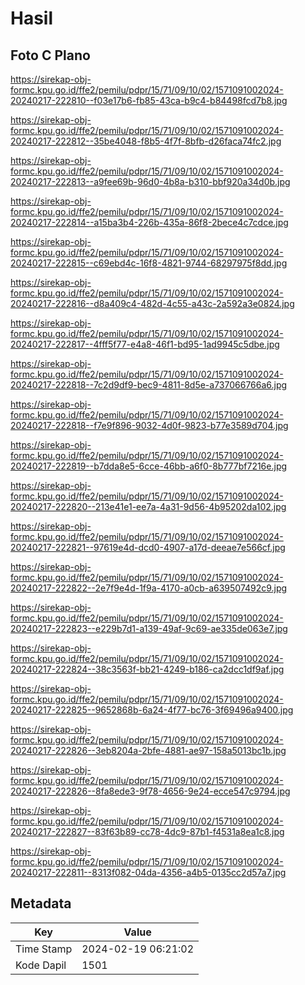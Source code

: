 # Hasil

## Foto C Plano

https://sirekap-obj-formc.kpu.go.id/ffe2/pemilu/pdpr/15/71/09/10/02/1571091002024-20240217-222810--f03e17b6-fb85-43ca-b9c4-b84498fcd7b8.jpg

https://sirekap-obj-formc.kpu.go.id/ffe2/pemilu/pdpr/15/71/09/10/02/1571091002024-20240217-222812--35be4048-f8b5-4f7f-8bfb-d26faca74fc2.jpg

https://sirekap-obj-formc.kpu.go.id/ffe2/pemilu/pdpr/15/71/09/10/02/1571091002024-20240217-222813--a9fee69b-96d0-4b8a-b310-bbf920a34d0b.jpg

https://sirekap-obj-formc.kpu.go.id/ffe2/pemilu/pdpr/15/71/09/10/02/1571091002024-20240217-222814--a15ba3b4-226b-435a-86f8-2bece4c7cdce.jpg

https://sirekap-obj-formc.kpu.go.id/ffe2/pemilu/pdpr/15/71/09/10/02/1571091002024-20240217-222815--c69ebd4c-16f8-4821-9744-68297975f8dd.jpg

https://sirekap-obj-formc.kpu.go.id/ffe2/pemilu/pdpr/15/71/09/10/02/1571091002024-20240217-222816--d8a409c4-482d-4c55-a43c-2a592a3e0824.jpg

https://sirekap-obj-formc.kpu.go.id/ffe2/pemilu/pdpr/15/71/09/10/02/1571091002024-20240217-222817--4fff5f77-e4a8-46f1-bd95-1ad9945c5dbe.jpg

https://sirekap-obj-formc.kpu.go.id/ffe2/pemilu/pdpr/15/71/09/10/02/1571091002024-20240217-222818--7c2d9df9-bec9-4811-8d5e-a737066766a6.jpg

https://sirekap-obj-formc.kpu.go.id/ffe2/pemilu/pdpr/15/71/09/10/02/1571091002024-20240217-222818--f7e9f896-9032-4d0f-9823-b77e3589d704.jpg

https://sirekap-obj-formc.kpu.go.id/ffe2/pemilu/pdpr/15/71/09/10/02/1571091002024-20240217-222819--b7dda8e5-6cce-46bb-a6f0-8b777bf7216e.jpg

https://sirekap-obj-formc.kpu.go.id/ffe2/pemilu/pdpr/15/71/09/10/02/1571091002024-20240217-222820--213e41e1-ee7a-4a31-9d56-4b95202da102.jpg

https://sirekap-obj-formc.kpu.go.id/ffe2/pemilu/pdpr/15/71/09/10/02/1571091002024-20240217-222821--97619e4d-dcd0-4907-a17d-deeae7e566cf.jpg

https://sirekap-obj-formc.kpu.go.id/ffe2/pemilu/pdpr/15/71/09/10/02/1571091002024-20240217-222822--2e7f9e4d-1f9a-4170-a0cb-a639507492c9.jpg

https://sirekap-obj-formc.kpu.go.id/ffe2/pemilu/pdpr/15/71/09/10/02/1571091002024-20240217-222823--e229b7d1-a139-49af-9c69-ae335de063e7.jpg

https://sirekap-obj-formc.kpu.go.id/ffe2/pemilu/pdpr/15/71/09/10/02/1571091002024-20240217-222824--38c3563f-bb21-4249-b186-ca2dcc1df9af.jpg

https://sirekap-obj-formc.kpu.go.id/ffe2/pemilu/pdpr/15/71/09/10/02/1571091002024-20240217-222825--9652868b-6a24-4f77-bc76-3f69496a9400.jpg

https://sirekap-obj-formc.kpu.go.id/ffe2/pemilu/pdpr/15/71/09/10/02/1571091002024-20240217-222826--3eb8204a-2bfe-4881-ae97-158a5013bc1b.jpg

https://sirekap-obj-formc.kpu.go.id/ffe2/pemilu/pdpr/15/71/09/10/02/1571091002024-20240217-222826--8fa8ede3-9f78-4656-9e24-ecce547c9794.jpg

https://sirekap-obj-formc.kpu.go.id/ffe2/pemilu/pdpr/15/71/09/10/02/1571091002024-20240217-222827--83f63b89-cc78-4dc9-87b1-f4531a8ea1c8.jpg

https://sirekap-obj-formc.kpu.go.id/ffe2/pemilu/pdpr/15/71/09/10/02/1571091002024-20240217-222811--8313f082-04da-4356-a4b5-0135cc2d57a7.jpg


## Metadata

| Key        | Value               |
| ---------- | ------------------- |
| Time Stamp | 2024-02-19 06:21:02 |
| Kode Dapil | 1501                |



